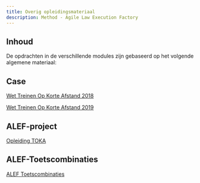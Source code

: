 ```yaml
---
title: Overig opleidingsmateriaal
description: Method - Agile Law Execution Factory
---
```


## Inhoud

De opdrachten in de verschillende modules zijn gebaseerd op het volgende algemene materiaal:

## Case
[Wet Treinen Op Korte Afstand 2018](../../../static/pdf/WetTreinen2018.pdf)

[Wet Treinen Op Korte Afstand 2019](../../../static/pdf/WetTreinen2019.pdf)

## ALEF-project
[Opleiding TOKA](../../../static/assets/opleiding_toka.zip)

## ALEF-Toetscombinaties
[ALEF Toetscombinaties](../../../static/pdf/ALEFToetscombinaties.pdf)
